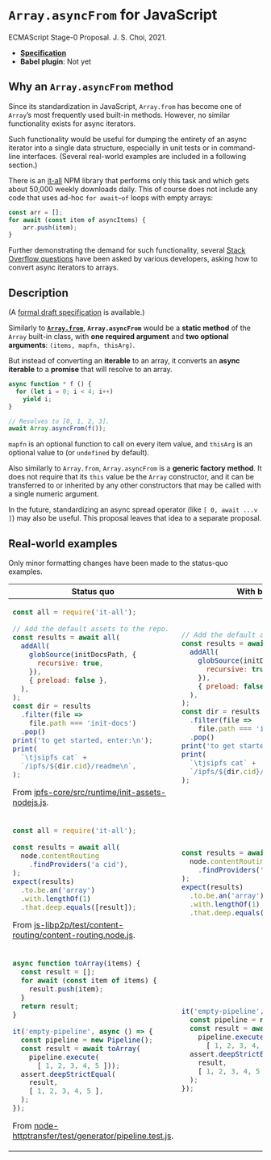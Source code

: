# `Array.asyncFrom` for JavaScript
ECMAScript Stage-0 Proposal. J. S. Choi, 2021.

* **[Specification][]**
* **Babel plugin**: Not yet

[specification]: http://jschoi.org/21/es-array-async-from/

## Why an `Array.asyncFrom` method
Since its standardization in JavaScript,
`Array.from` has become one of `Array`’s
most frequently used built-in methods.
However, no similar functionality exists for async iterators.

Such functionality would be useful
for dumping the entirety of an async iterator
into a single data structure,
especially in unit tests or in command-line interfaces.
(Several real-world examples are included in a following section.)

There is an [it-all][] NPM library that performs only this task
and which gets about 50,000 weekly downloads daily.
This of course does not include any code
that uses ad-hoc `for await`–`of` loops with empty arrays:
```js
const arr = [];
for await (const item of asyncItems) {
    arr.push(item);
}
```
Further demonstrating the demand for such functionality,
several [Stack Overflow questions][Stack Overflow] have been asked
by various developers, asking how to convert async iterators to arrays.

[it-all]: https://www.npmjs.com/package/it-all
[Stack Overflow]: https://stackoverflow.com/questions/58668361/how-can-i-convert-an-async-iterator-to-an-array

## Description
(A [formal draft specification][specification] is available.)

Similarly to **[`Array.from`][]**,
**`Array.asyncFrom`** would be a **static method**
of the `Array` built-in class, with **one required argument**
and **two optional arguments**: `(items, mapfn, thisArg)`.

But instead of converting an **iterable** to an array,
it converts an **async iterable** to a **promise**
that will resolve to an array.

```js
async function * f () {
  for (let i = 0; i < 4; i++)
    yield i;
}

// Resolves to [0, 1, 2, 3].
await Array.asyncFrom(f());
```

[`Array.from`]: https://developer.mozilla.org/en-US/docs/Web/JavaScript/Reference/Global_Objects/Array/from

`mapfn` is an optional function to call on every item value,
and `thisArg` is an optional value to (or `undefined` by default).

Also similarly to `Array.from`, `Array.asyncFrom` is a **generic factory method**.
It does not require that its `this` value be the `Array` constructor,
and it can be transferred to or inherited by any other constructors
that may be called with a single numeric argument.

In the future, standardizing an async spread operator (like `[ 0, await ...v ]`)
may also be useful. This proposal leaves that idea to a separate proposal.

## Real-world examples
Only minor formatting changes have been made to the status-quo examples.

<table>
<thead>
<tr>
<th>Status quo
<th>With binding

<tbody>
<tr>
<td>

```js
const all = require('it-all');

// Add the default assets to the repo.
const results = await all(
  addAll(
    globSource(initDocsPath, {
      recursive: true,
    }),
    { preload: false },
  ),
);
const dir = results
  .filter(file =>
    file.path === 'init-docs')
  .pop()
print('to get started, enter:\n');
print(
  `\tjsipfs cat` +
  `/ipfs/${dir.cid}/readme\n`,
);
```
From [ipfs-core/src/runtime/init-assets-nodejs.js][].

<td>

```js
// Add the default assets to the repo.
const results = await Array.asyncFrom(
  addAll(
    globSource(initDocsPath, {
      recursive: true,
    }),
    { preload: false },
  ),
);
const dir = results
  .filter(file =>
    file.path === 'init-docs')
  .pop()
print('to get started, enter:\n');
print(
  `\tjsipfs cat` +
  `/ipfs/${dir.cid}/readme\n`,
);
```

<tr>
<td>

```js
const all = require('it-all');

const results = await all(
  node.contentRouting
    .findProviders('a cid'),
);
expect(results)
  .to.be.an('array')
  .with.lengthOf(1)
  .that.deep.equals([result]);
```
From [js-libp2p/test/content-routing/content-routing.node.js][].

<td>

```js
const results = await Array.asyncFrom(
  node.contentRouting
    .findProviders('a cid'),
);
expect(results)
  .to.be.an('array')
  .with.lengthOf(1)
  .that.deep.equals([result]);
```

<tr>
<td>

```js
async function toArray(items) {
  const result = [];
  for await (const item of items) {
    result.push(item);
  }
  return result;
}

it('empty-pipeline', async () => {
  const pipeline = new Pipeline();
  const result = await toArray(
    pipeline.execute(
      [ 1, 2, 3, 4, 5 ]));
  assert.deepStrictEqual(
    result,
    [ 1, 2, 3, 4, 5 ],
  );
});
```

From [node-httptransfer/test/generator/pipeline.test.js][].

<td>

```js
it('empty-pipeline', async () => {
  const pipeline = new Pipeline();
  const result = await Array.asyncFrom(
    pipeline.execute(
      [ 1, 2, 3, 4, 5 ]));
  assert.deepStrictEqual(
    result,
    [ 1, 2, 3, 4, 5 ],
  );
});
```

</table>

[ipfs-core/src/runtime/init-assets-nodejs.js]: https://github.com/ipfs/js-ipfs/blob/release/v0.54.x/packages/ipfs-core/src/runtime/init-assets-nodejs.js
[js-libp2p/test/content-routing/content-routing.node.js]: https://github.com/libp2p/js-libp2p/blob/13cf4761489d59b22924bb8ec2ec6dbe207b280c/test/content-routing/content-routing.node.js
[node-httptransfer/test/generator/pipeline.test.js]: https://github.com/adobe/node-httptransfer/blob/22a32e72df89ce40e77a1dae5575a07654a0851f/test/generator/pipeline.test.js
